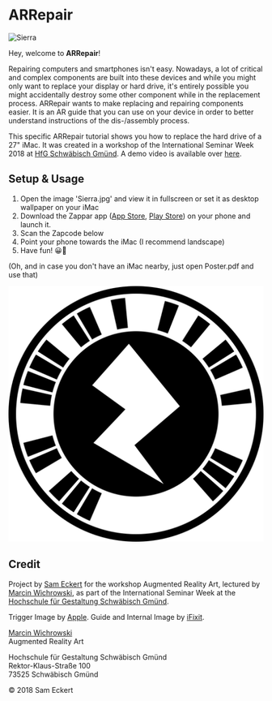 # ARRepair

![Sierra](Sierra.jpg)

Hey, welcome to **ARRepair**!

Repairing computers and smartphones isn't easy. Nowadays, a lot of critical and complex components are built into these devices and while you might only want to replace your display or hard drive, it's entirely possible you might accidentally destroy some other component while in the replacement process. ARRepair wants to make replacing and repairing components easier. It is an AR guide that you can use on your device in order to better understand instructions of the dis-/assembly process.

This specific ARRepair tutorial shows you how to replace the hard drive of a 27" iMac. It was created in a workshop of the International Seminar Week 2018 at [HfG Schwäbisch Gmünd](https://github.com/hfg-gmuend). A demo video is available over [here](https://youtu.be/89siVpELS94).


## Setup & Usage

1. Open the image 'Sierra.jpg' and view it in fullscreen or set it as desktop wallpaper on your iMac
2. Download the Zappar app ([App Store](https://itunes.apple.com/gb/app/zappar/id429885268), [Play Store](https://play.google.com/store/apps/details?id=com.zappar.Zappar)) on your phone and launch it.
3. Scan the Zapcode below
4. Point your phone towards the iMac (I recommend landscape)
5. Have fun! 😀🎉

(Oh, and in case you don't have an iMac nearby, just open Poster.pdf and use that)

![ARRepair](ARRepair.png)


## Credit
Project by [Sam Eckert](https://github.com/Sam0711er) for the workshop Augmented Reality Art, lectured by [Marcin Wichrowski](https://github.com/marcinwichrowski), as part of the International Seminar Week at the [Hochschule für Gestaltung Schwäbisch Gmünd](https://github.com/hfg-gmuend).

Trigger Image by [Apple](https://apple.com). Guide and Internal Image by [iFixit](https://www.ifixit.com).

[Marcin Wichrowski](http://wichrowski.pl)</br>
Augmented Reality Art


Hochschule für Gestaltung Schwäbisch Gmünd</br>
Rektor-Klaus-Straße 100</br>
73525 Schwäbisch Gmünd


© 2018 Sam Eckert
